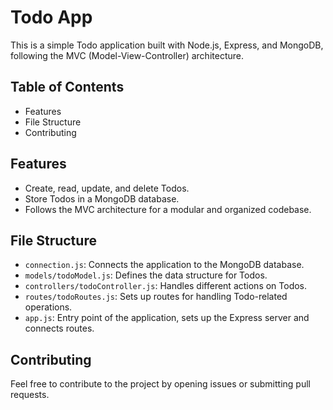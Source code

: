 
# Todo App

This is a simple Todo application built with Node.js, Express, and MongoDB, following the MVC (Model-View-Controller) architecture.

## Table of Contents

- Features
- File Structure
- Contributing

## Features

- Create, read, update, and delete Todos.
- Store Todos in a MongoDB database.
- Follows the MVC architecture for a modular and organized codebase.


## File Structure

- `connection.js`: Connects the application to the MongoDB database.
- `models/todoModel.js`: Defines the data structure for Todos.
- `controllers/todoController.js`: Handles different actions on Todos.
- `routes/todoRoutes.js`: Sets up routes for handling Todo-related operations.
- `app.js`: Entry point of the application, sets up the Express server and connects routes.


## Contributing

Feel free to contribute to the project by opening issues or submitting pull requests.

